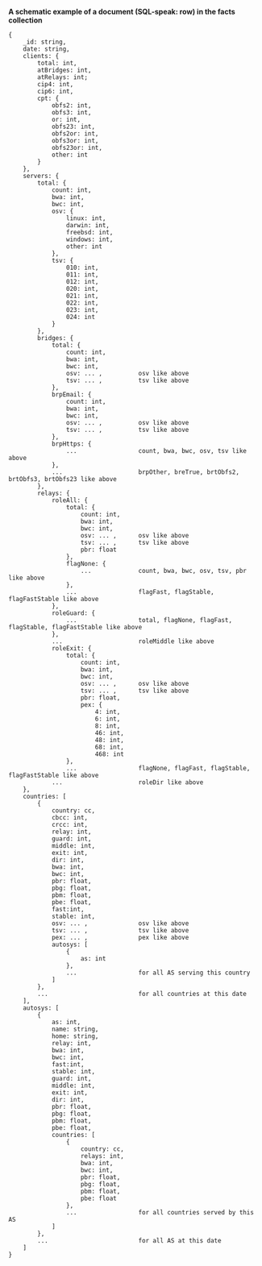 ﻿**A schematic example of a document (SQL-speak: row) in the facts collection**

	{ 	
		_id: string,
		date: string,
		clients: {
			total: int,
			atBridges: int,
			atRelays: int;
			cip4: int,
			cip6: int,
			cpt: {
				obfs2: int,
				obfs3: int,
				or: int,
				obfs23: int,
				obfs2or: int,
				obfs3or: int,
				obfs23or: int,
				other: int
			}
		},
		servers: {
			total: {
				count: int,
				bwa: int,
				bwc: int,
				osv: {
					linux: int,
					darwin: int,
					freebsd: int,
					windows: int,
					other: int
				},
				tsv: {
					010: int,
					011: int, 
					012: int, 
					020: int, 
					021: int, 
					022: int, 
					023: int, 
					024: int
				}
			},
			bridges: {
				total: {
					count: int,
					bwa: int,
					bwc: int,
					osv: ... ,			osv like above
					tsv: ... ,			tsv like above
				},
				brpEmail: {
					count: int,
					bwa: int,
					bwc: int,
					osv: ... ,			osv like above
					tsv: ... ,			tsv like above
				},
				brpHttps: { 
					... 				count, bwa, bwc, osv, tsv like above
				},	
				...						brpOther, breTrue, brtObfs2, brtObfs3, brtObfs23 like above			
			},
			relays: {
				roleAll: {
					total: {
						count: int,
						bwa: int,
						bwc: int,
						osv: ... ,		osv like above
						tsv: ... ,		tsv like above
						pbr: float
					},
					flagNone: {
						...				count, bwa, bwc, osv, tsv, pbr like above
					},
					...					flagFast, flagStable, flagFastStable like above
				},
				roleGuard: {
					...					total, flagNone, flagFast, flagStable, flagFastStable like above
				},
				...						roleMiddle like above
				roleExit: {
					total: {
						count: int,
						bwa: int,
						bwc: int,
						osv: ... ,		osv like above
						tsv: ... ,		tsv like above
						pbr: float,
						pex: {
							4: int,
							6: int,
							8: int,
							46: int,
							48: int,
							68: int,
							468: int
					},
					...					flagNone, flagFast, flagStable, flagFastStable like above
				...						roleDir like above
		},
		countries: [
			{
				country: cc,
				cbcc: int,
				crcc: int,
				relay: int,
				guard: int,
				middle: int,
				exit: int,
				dir: int,
				bwa: int,
				bwc: int,
				pbr: float,
				pbg: float,
				pbm: float,
				pbe: float,
				fast:int,
				stable: int,
				osv: ... ,				osv like above
				tsv: ... ,				tsv like above
				pex: ... ,				pex like above
				autosys: [
					{
						as: int
					},
					...					for all AS serving this country
				]
			},
			...							for all countries at this date
		],
		autosys: [ 
			{
				as: int,
				name: string,
				home: string,
				relay: int,
				bwa: int,
				bwc: int,
				fast:int,
				stable: int,
				guard: int,
				middle: int,
				exit: int,
				dir: int,
				pbr: float,
				pbg: float,
				pbm: float,
				pbe: float,
				countries: [
					{
						country: cc,
						relays: int,
						bwa: int,
						bwc: int,
						pbr: float,
						pbg: float,
						pbm: float,
						pbe: float
					},
					...					for all countries served by this AS
				]
			},
			...							for all AS at this date
		]
	}
	
				
